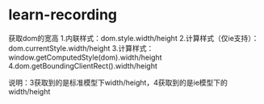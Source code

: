 # learn-recording

获取dom的宽高
1.内联样式：dom.style.width/height
2.计算样式（仅ie支持）：dom.currentStyle.width/height
3.计算样式：window.getComputedStyle(dom).width/height
4.dom.getBoundingClientRect().width/height

说明：3获取到的是标准模型下width/height，4获取到的是ie模型下的width/height
